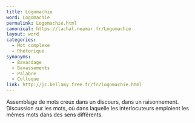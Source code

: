 ```yaml
---
title: Logomachie
word: Logomachie
permalink: Logomachie.html
canonical: https://lachal.neamar.fr/Logomachie
layout: word
categories:
  - Mot complexe
  - Rhétorique
synonyms:
  - Bavardage
  - Bavassements
  - Palabre
  - Colloque
link: http://jc.bellamy.free.fr/fr/logomachie.html
---
```


Assemblage de mots creux dans un discours, dans un raisonnement.
Discussion sur les mots, où dans laquelle les interlocuteurs emploient les mêmes mots dans des sens différents.

